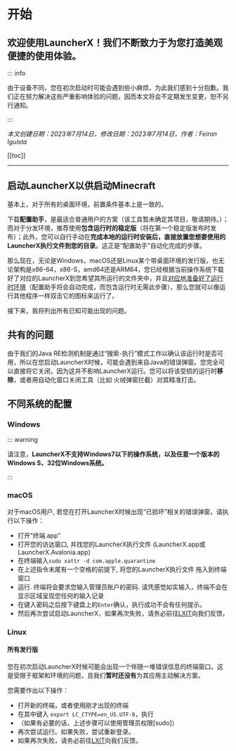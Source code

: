 # 开始

## 欢迎使用LauncherX！我们不断致力于为您打造美观便捷的使用体验。

::: info

由于设备不同，您在初次启动时可能会遇到些小麻烦，为此我们感到十分抱歉。我们正在努力解决这些严重影响体验的问题，因而本文将会不定期发生变更，恕不另行通知。

:::

*本文创建日期：2023年7月14日，修改日期：2023年7月14日，作者：Feiron Iguista*

[[toc]]

-------

## 启动LauncherX以供启动Minecraft

基本上，对于所有的桌面环境，前置条件基本上是一致的。

下载**配置助手**，是最适合普通用户的方案（该工具暂未确定其项目，敬请期待。）；而对于分发环境，推荐使用**包含运行时的稳定版**（将在第一个稳定版发布时发布）；此外，您可以自行手动在**完成本地的运行时安装后，直接放置您想要使用的LauncherX执行文件到您的目录**。这正是“配置助手”自动化完成的步骤。

那么现在，无论是Windows，macOS还是Linux某个带桌面环境的发行版，也无论架构是x86-64，x86-S，amd64还是ARM64，您已经根据当前操作系统下载好了对应的LauncherX到您希望其所运行的文件夹中，并且<a target="_blank" href="https://dotnet.microsoft.com/zh-cn/download/dotnet/7.0">对应地准备好了运行时环境</a>（配置助手将会自动完成，而包含运行时无需此步骤），那么您就可以像运行其他程序一样双击它的图标来运行了。

接下来，我将列出所有已知可能出现的问题。

## 共有的问题

由于我们的Java RE检测机制是通过“搜索-执行”模式工作以确认该运行时是否可用，所以在您启动LauncherX时候，可能会遇到来自Java的错误弹窗。您完全可以直接将它关闭，因为这并不影响LauncherX运行。您可以将该受损的运行时**移除**，或者用自动化窗口关闭工具（比如 火绒弹窗拦截）对其精准打击。

## 不同系统的配置

### Windows

::: warning

请注意，**LauncherX不支持Windows7以下的操作系统，以及任意一个版本的Windows S、32位Windows系统。**

:::

### macOS

对于macOS用户, 若您在打开LauncherX时候出现“已损坏”相关的错误弹窗，请执行以下操作：

- 打开“终端.app” 
- 打开您的访达窗口, 并找您的LauncherX执行文件 (LauncherX.app或LauncherX.Avalonia.app) 
- 在终端输入<code>sudo xattr -d com.apple.quarantine </code>
- 在上述指令末尾有一个空格的前提下, 将您的LauncherX执行文件 拖入到终端窗口
- 运行. 终端将会要求您输入管理员账户的密码. 请凭感觉如实输入，终端不会在显示区域呈现您任何的输入记录
- 在键入密码之后按下键盘上的<code>Enter</code>确认，执行成功不会有任何提示。
- 然后再次尝试启动LauncherX，如果再次失败，请务必前往<a target="_blank" href="https://github.com/Corona-Studio/LXIT">LXIT</a>向我们反馈。



### Linux

#### 所有发行版

您在初次启动LauncherX时候可能会出现一个伴随一堆错误信息的终端窗口。这是受限于框架和环境的问题，且我们**暂时还没有**为其应用主动解决方案。

您需要作出以下操作：

- 打开新的终端，或者使用刚才出现的终端
- 在其中键入 <code>export LC_CTYPE=en_US.UTF-8</code>，执行
- （如果有必要的话，上述步骤可以使用管理员权限[sudo]）
- 再次尝试运行。如果失败，尝试重新登录。
- 如果再次失败，请务必前往<a target="_blank" href="https://github.com/Corona-Studio/LXIT">LXIT</a>向我们反馈。

##### 
